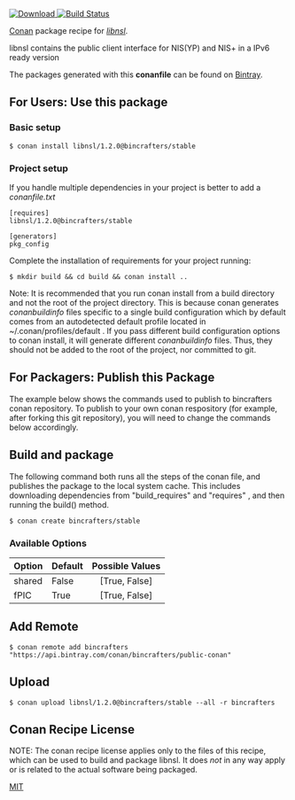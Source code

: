 [![Download](https://api.bintray.com/packages/bincrafters/public-conan/libnsl%3Abincrafters/images/download.svg) ](https://bintray.com/bincrafters/public-conan/libnsl%3Abincrafters/_latestVersion)
[![Build Status](https://travis-ci.com/bincrafters/conan-libnsl.svg?branch=stable%2F1.2.0)](https://travis-ci.com/bincrafters/conan-libnsl)

[Conan](https://conan.io) package recipe for [*libnsl*](https://github.com/thkukuk/libnsl/).

libnsl contains the public client interface for NIS(YP) and NIS+ in a IPv6 ready version

The packages generated with this **conanfile** can be found on [Bintray](https://bintray.com/bincrafters/public-conan/libnsl%3Abincrafters).

## For Users: Use this package

### Basic setup

    $ conan install libnsl/1.2.0@bincrafters/stable

### Project setup

If you handle multiple dependencies in your project is better to add a *conanfile.txt*

    [requires]
    libnsl/1.2.0@bincrafters/stable

    [generators]
    pkg_config

Complete the installation of requirements for your project running:

    $ mkdir build && cd build && conan install ..

Note: It is recommended that you run conan install from a build directory and not the root of the project directory.  This is because conan generates *conanbuildinfo* files specific to a single build configuration which by default comes from an autodetected default profile located in ~/.conan/profiles/default .  If you pass different build configuration options to conan install, it will generate different *conanbuildinfo* files.  Thus, they should not be added to the root of the project, nor committed to git.

## For Packagers: Publish this Package

The example below shows the commands used to publish to bincrafters conan repository. To publish to your own conan respository (for example, after forking this git repository), you will need to change the commands below accordingly.

## Build and package

The following command both runs all the steps of the conan file, and publishes the package to the local system cache.  This includes downloading dependencies from "build_requires" and "requires" , and then running the build() method.

    $ conan create bincrafters/stable


### Available Options
| Option        | Default | Possible Values  |
| ------------- |:----------------- |:------------:|
| shared      | False |  [True, False] |
| fPIC      | True |  [True, False] |

## Add Remote

    $ conan remote add bincrafters "https://api.bintray.com/conan/bincrafters/public-conan"

## Upload

    $ conan upload libnsl/1.2.0@bincrafters/stable --all -r bincrafters


## Conan Recipe License

NOTE: The conan recipe license applies only to the files of this recipe, which can be used to build and package libnsl.
It does *not* in any way apply or is related to the actual software being packaged.

[MIT](https://github.com/bincrafters/conan-libnsl.git/blob/testing/1.2.0/LICENSE)
